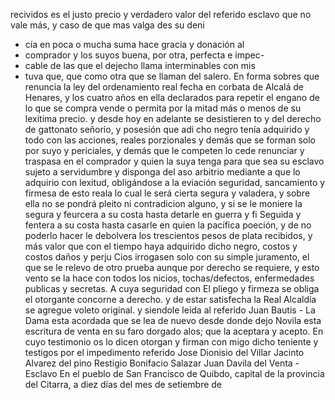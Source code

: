 recividos es el justo precio y verdadero valor del referido esclavo que no vale más, y caso de que mas valga des su deni
- cía en poca o mucha suma hace gracia y donación al
- comprador y los suyos buena, por otra, perfecta e impec-
- cable de las que el dejecho llama interminables con mis
- tuva que, que como otra que se llaman del salero.
En forma sobres que renuncia la ley del ordenamiento real fecha en corbata de Alcalá de Henares, y los cuatro años en ella declarados para repetir el engano de lo que se compra vende o permita por la mitad más o menos de
su lexitima precio. y desde hoy en adelante se desistieren
to y del derecho de gattonato señorío, y posesión que adi
cho negro tenía adquirido y todo con las acciones, reales
porzionales y demás que se forman solo por suyo y
periciales, y demás que le competen lo cede renunciar y traspasa en el comprador y quien la suya tenga para que sea su esclavo sujeto a servidumbre y disponga del aso arbitrio mediante a que lo adquirio con lexitud, obligándose
a la eviación seguridad, sancamiento y firmesa de esto reala
lo cual le será cierta segura y valadera, y sobre ella no se
pondrá pleito ni contradicion alguno, y si se le moniere
la segura y feurcera a su costa hasta detarle en guerra y
fi
Seguida y fentera a su costa hasta casarle en quien la pacífica poeción, y de no poderlo hacer le debolvera los trescientos pesos de plata recibidos, y más valor que con el tiempo haya adquirido dicho negro, costos y costos daños y perju
Cios irrogasen solo con su simple juramento, el que se le relevo de otro prueba aunque por derecho se requiere, y esto vento se la hace con todos los nicios, tochas/defectos, enfermedades publicas y secretas. A cuya seguridad con
El pliego y firmeza se obliga el otorgante concorne a derecho. y de estar satisfecha la Real Alcaldía se agregue voleto original. y siendole leida al referido Juan Bautis - La Dama esta acordada que se lea de nuevo desde donde dejo
Novila esta escritura de venta en su faro dorgado alos; que la aceptara y acepto. En cuyo testimonio os lo dicen otorgan y firman con migo dicho teniente y testigos por el impedimento referido
Jose Dionisio del Villar
Jacinto Alvarez del pino
Restigio Bonifacio Salazar
Juan Davila del
Venta - Esclavo
En el pueblo de San Francisco de Quibdo, capital de la provincia del Citarra, a diez días del mes de setiembre de